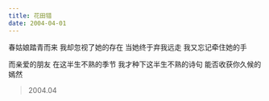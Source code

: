 ```yaml
---
title: 花田错
date: 2004-04-01
---
```


春姑娘踏青而来
我却忽视了她的存在
当她终于弃我远走
我又忘记牵住她的手
<!--more-->
而亲爱的朋友
在这半生不熟的季节
我才种下这半生不熟的诗句
能否收获你久候的嫣然

> 2004.04